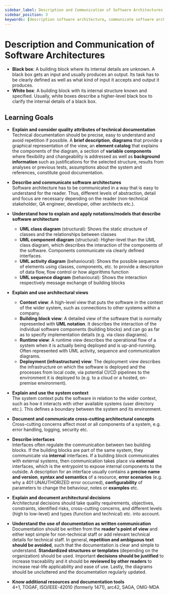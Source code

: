 ```yaml
---
sidebar_label: Description and Communication of Software Architectures
sidebar_position: 3
keywords: [description software architecture, communicate software architecture]
---
```


# Description and Communication of Software Architectures

- **Black box**: A building block where its internal details are unknown. A black box gets an input and usually produces
  an output. Its task has to be clearly defined as well as what kind of input it accepts and output it produces.
- **White box**: A building block with its internal structure known and specified. Usually, white boxes describe a
  higher-level black box to clarify the internal details of a black box.

## Learning Goals

- **Explain and consider quality attributes of technical documentation**  
  Technical documentation should be precise, easy to understand and avoid repetition if possible.
  A **brief description**, **diagrams** that provide a graphical representation of the view, an **element catalog** that
  explains the components of the diagram, a section of **variable components** where flexibility and changeability is
  addressed as well as **background information** such as justifications for the selected structure, results from
  analyses or previous tests, assumptions about the system and references, constitute good documentation.

- **Describe and communicate software architectures**  
  Software architecture has to be communicated in a way that is easy to understand for the reader. Thus, different
  levels of abstraction, detail and focus are necessary depending on the reader (non-technical stakeholder, QA engineer,
  developer, other architects etc.).

- **Understand how to explain and apply notations/models that describe software architecture**
    - **UML class diagram** (structural): Shows the static structure of classes and the relationships between classes
    - **UML component diagram** (structural): Higher-level than the UML class diagram, which describes the interaction
      of the components of the software. Components communicate via clearly defined interfaces.
    - **UML activity diagram** (behavioural): Shows the possible sequence of elements using classes, components, etc. to
      provide a description of data flow, flow control or how algorithms function
    - **UML sequence diagram** (behavioural): Shows the interaction respectively message exchange of building blocks

- **Explain and use architectural views**
    - **Context view**: A high-level view that puts the software in the context of the wider system, such as connections
      to other systems within a company.
    - **Building block view**: A detailed view of the software that is normally represented with **UML notation**. It
      describes the interaction of the individual software components (building blocks) and can go as far as to specify
      implementation details (e.g. via class diagrams).
    - **Runtime view**: A runtime view describes the operational flow of a system when it is actually being deployed and
      is up-and-running. Often represented with UML activity, sequence and communication diagrams.
    - **Deployment (infrastructure) view**: The deployment view describes the infrastructure on which the software is
      deployed and the processes from local code, via potential CI/CD pipelines to the environment it is deployed to
      (e.g. to a cloud or a hosted, on-premise environment).

- **Explain and use the system context**  
  The system context puts the software in relation to the wider context, such as how it interacts with other available
  systems (user directory etc.). This defines a boundary between the system and its environment.

- **Document and communicate cross-cutting architectural concepts**  
  Cross-cutting concerns affect most or all components of a system, e.g. error handling, logging, security etc.

- **Describe interfaces**  
  Interfaces often regulate the communication between two building blocks. If the building blocks are part of the same
  system, they communicate via **internal** interfaces. If a building block communicates with external systems, then
  communication takes place via **external** interfaces, which is the entrypoint to expose internal components to the
  outside. A description for an interface usually contains a **precise name and version**, **syntax and semantics** of a
  resource, **error scenarios** (e.g. why a 401 UNAUTHORIZED error occurred), **configurability** of parameters to
  change the behaviour, notes or **examples** etc.

- **Explain and document architectural decisions**  
  Architectural decisions should take quality requirements, objectives, constraints, identified risks, cross-cutting
  concerns, and different levels (high to low-level) and types (function and technical) etc. into account.

- **Understand the use of documentation as written communication**  
  Documentation should be written from the **reader's point of view** and either kept simple for non-technical staff or
  add relevant technical details for technical staff. In general, **repetition and ambiguous text should be avoided**,
  such that the documentation is clear and simple to understand. **Standardized structures or templates** (depending on
  the organization) should be used. Important **decisions should be justified** to increase traceability and it should
  be **reviewed by other readers** to increase real-life applicability and ease of use. Lastly, the diagrams should be
  uncluttered and the documentation regularly updated.

- **Know additional resources and documentation tools**  
  4+1, TOGAF, ISO/IEEE-42010 (formerly 1471), arc42, SAGA, OMG-MDA

